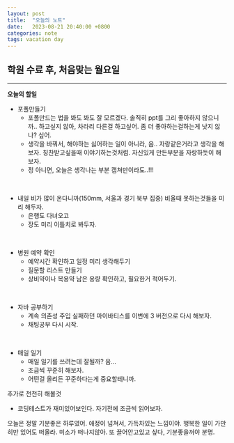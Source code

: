 ```yaml
---
layout: post
title:  "오늘의 노트"
date:   2023-08-21 20:40:00 +0800
categories: note
tags: vacation day
---
```

## 학원 수료 후, 처음맞는 월요일
___
**오늘의 할일**
<br>

- 포폴만들기
    - 포폴만드는 법을 봐도 봐도 잘 모르겠다. 
    솔직히 ppt를 그리 좋아하지 않으니까.. 하고싶지 않아, 차라리 다른걸 하고싶어. 좀 더 좋아하는걸하는게 낫지 않나? 싶어.
    - 생각을 바꿔서, 해야하는 싫어하는 일이 아니라, 음..
    자랑같은거라고 생각을 해보자.
    칭찬받고싶을때 이야기하는것처럼. 자신있게 만든부분을 자랑하듯이 해보자.
    - 정 아니면, 오늘은 생각나는 부분 캡쳐만이라도..!!!
<br>

- 내일 비가 많이 온다니까(150mm, 서울과 경기 북부 집중) 비올때 못하는것들을 미리 해두자.
    - 은행도 다녀오고
    - 장도 미리 이틀치로 봐두자.
<br>

- 병원 예약 확인
    - 예약시간 확인하고 일정 미리 생각해두기
    - 질문할 리스트 만들기
    - 상비약이나 복용약 남은 용량 확인하고, 필요한거 적어두기.
<br>

- 자바 공부하기
    - 계속 의존성 주입 실패하던 마이바티스를 이번에 3 버전으로 다시 해보자.
    - 채팅공부 다시 시작.
<br>

- 매일 일기
    - 매일 일기를 쓰려는데 잘될까? 음...
    - 조금씩 꾸준히 해보자.
    - 어떤걸 올리든 꾸준하다는게 중요할테니까.

추가로 천천히 해볼것
* 코딩테스트가 재미있어보인다. 자기전에 조금씩 읽어보자.

오늘은 정말 기분좋은 하루였어. 애정이 넘쳐서, 가득차있는 느낌이야. 
행복한 일이 가만히만 있어도 떠올라. 미소가 떠나지않아.
또 끌어안고있고 싶다, 기분좋을꺼야 분명.